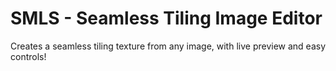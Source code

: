 # SMLS - Seamless Tiling Image Editor


Creates a seamless tiling texture from any image, with live preview and easy controls!